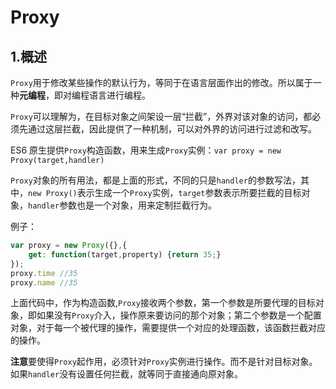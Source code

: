 # Proxy

## 1.概述

`Proxy`用于修改某些操作的默认行为，等同于在语言层面作出的修改。所以属于一种**元编程**，即对编程语言进行编程。

`Proxy`可以理解为，在目标对象之间架设一层“拦截”，外界对该对象的访问，都必须先通过这层拦截，因此提供了一种机制，可以对外界的访问进行过滤和改写。

ES6 原生提供`Proxy`构造函数，用来生成`Proxy`实例：`var proxy = new Proxy(target,handler)`

`Proxy`对象的所有用法，都是上面的形式，不同的只是`handler`的参数写法，其中，`new Proxy()`表示生成一个`Proxy`实例，`target`参数表示所要拦截的目标对象，`handler`参数也是一个对象，用来定制拦截行为。

例子：
```js
var proxy = new Proxy({},{
	get: function(target,property) {return 35;}
});
proxy.time //35
proxy.name //35
```
上面代码中，作为构造函数,`Proxy`接收两个参数，第一个参数是所要代理的目标对象，即如果没有`Proxy`介入，操作原来要访问的那个对象；第二个参数是一个配置对象，对于每一个被代理的操作，需要提供一个对应的处理函数，该函数拦截对应的操作。

**注意**要使得`Proxy`起作用，必须针对`Proxy`实例进行操作。而不是针对目标对象。如果`handler`没有设置任何拦截，就等同于直接通向原对象。